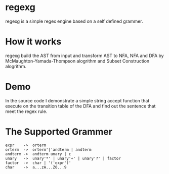 # regexg

regexg is a simple regex engine based on a self defined grammer. 

# How it works

regexg build the AST from input and transform AST to NFA, NFA and DFA by
McMaughton-Yamada-Thompson alogrithm and Subset Construction alogrithm. 

# Demo

In the source code I demonstrate a simple string accept function that execute on the transition 
table of the DFA and find out the sentence that meet the regex rule. 

# The Supported Grammer

	expr	->	orterm
	orterm	-> 	orterm'|'andterm | andterm
	andterm	-> 	andterm unary | ε
	unary	->	unary'*' | unary'+' | unary'?' | factor
	factor	->	char | '('expr')'
	char	->	a...zA...Z0...9